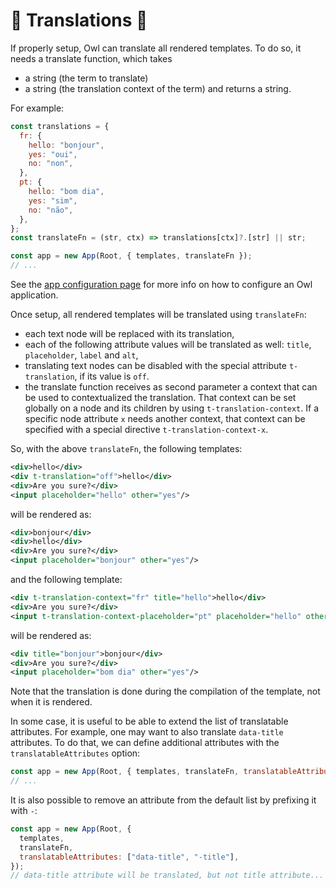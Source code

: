 # 🦉 Translations 🦉

If properly setup, Owl can translate all rendered templates. To do
so, it needs a translate function, which takes

- a string (the term to translate)
- a string (the translation context of the term)
  and returns a string.

For example:

```js
const translations = {
  fr: {
    hello: "bonjour",
    yes: "oui",
    no: "non",
  },
  pt: {
    hello: "bom dia",
    yes: "sim",
    no: "não",
  },
};
const translateFn = (str, ctx) => translations[ctx]?.[str] || str;

const app = new App(Root, { templates, translateFn });
// ...
```

See the [app configuration page](app.md#configuration) for more info on how to
configure an Owl application.

Once setup, all rendered templates will be translated using `translateFn`:

- each text node will be replaced with its translation,
- each of the following attribute values will be translated as well: `title`,
  `placeholder`, `label` and `alt`,
- translating text nodes can be disabled with the special attribute `t-translation`,
  if its value is `off`.
- the translate function receives as second parameter a context that can be used
  to contextualized the translation. That context can be set globally on a node
  and its children by using `t-translation-context`. If a specific node
  attribute `x` needs another context, that context can be specified with a
  special directive `t-translation-context-x`.

So, with the above `translateFn`, the following templates:

```xml
<div>hello</div>
<div t-translation="off">hello</div>
<div>Are you sure?</div>
<input placeholder="hello" other="yes"/>
```

will be rendered as:

```xml
<div>bonjour</div>
<div>hello</div>
<div>Are you sure?</div>
<input placeholder="bonjour" other="yes"/>
```

and the following template:

```xml
<div t-translation-context="fr" title="hello">hello</div>
<div>Are you sure?</div>
<input t-translation-context-placeholder="pt" placeholder="hello" other="yes"/>
```

will be rendered as:

```xml
<div title="bonjour">bonjour</div>
<div>Are you sure?</div>
<input placeholder="bom dia" other="yes"/>
```

Note that the translation is done during the compilation of the template, not
when it is rendered.

In some case, it is useful to be able to extend the list of translatable attributes.
For example, one may want to also translate `data-title` attributes. To do that,
we can define additional attributes with the `translatableAttributes` option:

```js
const app = new App(Root, { templates, translateFn, translatableAttributes: ["data-title"] });
// ...
```

It is also possible to remove an attribute from the default list by prefixing it with `-`:

```js
const app = new App(Root, {
  templates,
  translateFn,
  translatableAttributes: ["data-title", "-title"],
});
// data-title attribute will be translated, but not title attribute...
```
